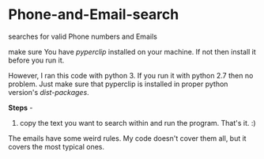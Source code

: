 # Phone-and-Email-search
searches for valid Phone numbers and Emails

make sure You have _pyperclip_ installed on your machine. 
If not then install it before you run it.

However, I ran this code with python 3. If you run it with python 2.7 then no problem. Just make sure that pyperclip is installed in proper python version's _dist-packages_.


**Steps** -

1. copy the text you want to search within and run the program. That's it. :)

The emails have some weird rules. My code doesn't cover them all, but it covers the most typical ones.
